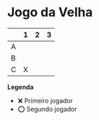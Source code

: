 # Jogo da Velha

|   | 1 | 2 | 3 |
|---|---|---|---|
| A |   |   |   |
| B |   |   |   |
| C |  X |   |   |

**Legenda**

- ❌ Primeiro jogador 
- ⭕ Segundo jogador